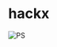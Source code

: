# hackx
![PS](https://github.com/vividha09/hackx/assets/109103869/52a95c78-76b2-4fb4-b0c0-76ba5e9ceee2)
